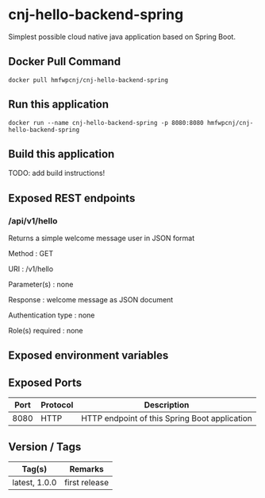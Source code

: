 # cnj-hello-backend-spring

Simplest possible cloud native java application based on Spring Boot.

## Docker Pull Command
`docker pull hmfwpcnj/cnj-hello-backend-spring`

## Run this application 

``` 
docker run --name cnj-hello-backend-spring -p 8080:8080 hmfwpcnj/cnj-hello-backend-spring
```

## Build this application 

TODO: add build instructions!

## Exposed REST endpoints

### /api/v1/hello

Returns a simple welcome message user in JSON format

Method
: GET

URI
: /v1/hello

Parameter(s)
: none

Response
: welcome message as JSON document

Authentication type
: none

Role(s) required
: none


## Exposed environment variables

## Exposed Ports

| Port | Protocol | Description |
| --- | --- | --- |
| 8080 | HTTP | HTTP endpoint of this Spring Boot application | 
 
## Version / Tags

| Tag(s) | Remarks |
| --- | --- |
| latest, 1.0.0 | first release |

